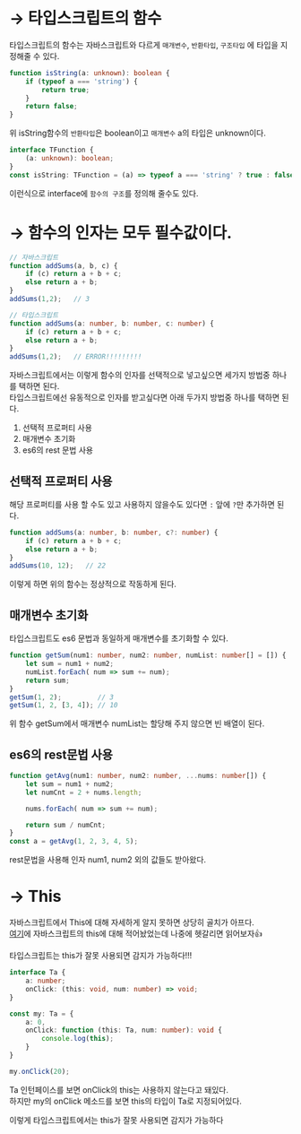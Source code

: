 # → 타입스크립트의 함수
타입스크립트의 함수는 자바스크립트와 다르게 `매개변수`, `반환타입`, `구조타입` 에 타입을 지정해줄 수 있다.

```typescript
function isString(a: unknown): boolean {
    if (typeof a === 'string') {
        return true;
    }
    return false;
}
```
위 isString함수의 `반환타입`은 boolean이고 `매개변수` a의 타입은 unknown이다.
```typescript
interface TFunction {
    (a: unknown): boolean;
}
const isString: TFunction = (a) => typeof a === 'string' ? true : false;
```
이런식으로 interface에 `함수의 구조`를 정의해 줄수도 있다.  

# → 함수의 인자는 모두 필수값이다.
```javascript
// 자바스크립트
function addSums(a, b, c) {
    if (c) return a + b + c;
    else return a + b;
}
addSums(1,2);   // 3
```
```typescript
// 타입스크립트
function addSums(a: number, b: number, c: number) {
    if (c) return a + b + c;
    else return a + b;
}
addSums(1,2);   // ERROR!!!!!!!!!
```
자바스크립트에서는 이렇게 함수의 인자를 선택적으로 넣고싶으면 세가지 방법중 하나를 택하면 된다.  
타입스크립트에선 유동적으로 인자를 받고싶다면 아래 두가지 방법중 하나를 택하면 된다.

1. 선택적 프로퍼티 사용
2. 매개변수 초기화
3. es6의 rest 문법 사용

## 선택적 프로퍼티 사용
해당 프로퍼티를 사용 할 수도 있고 사용하지 않을수도 있다면 `:` 앞에 `?`만 추가하면 된다.  

```typescript
function addSums(a: number, b: number, c?: number) {
    if (c) return a + b + c;
    else return a + b;
}
addSums(10, 12);   // 22
```
이렇게 하면 위의 함수는 정상적으로 작동하게 된다.
## 매개변수 초기화
타입스크립트도 es6 문법과 동일하게 매개변수를 초기화할 수 있다.
```typescript
function getSum(num1: number, num2: number, numList: number[] = []) {
    let sum = num1 + num2;
    numList.forEach( num => sum += num);
    return sum;
}
getSum(1, 2);         // 3
getSum(1, 2, [3, 4]); // 10
```
위 함수 getSum에서 매개변수 numList는 할당해 주지 않으면 빈 배열이 된다.  

## es6의 rest문법 사용
```typescript
function getAvg(num1: number, num2: number, ...nums: number[]) {
    let sum = num1 + num2;
    let numCnt = 2 + nums.length;

    nums.forEach( num => sum += num);

    return sum / numCnt;
}
const a = getAvg(1, 2, 3, 4, 5);
```
rest문법을 사용해 인자 num1, num2 외의 값들도 받아왔다.  

# → This
자바스크립트에서 This에 대해 자세하게 알지 못하면 상당히 골치가 아프다.  
[여기](https://velog.io/@song961003/%EC%9E%90%EB%B0%94%EC%8A%A4%ED%81%AC%EB%A6%BD%ED%8A%B8-THIS)에 자바스크립트의 this에 대해 적어놨었는데 나중에 헷갈리면 읽어보자👍  

타입스크립트는 this가 잘못 사용되면 감지가 가능하다!!!  

```typescript
interface Ta {
    a: number;
    onClick: (this: void, num: number) => void;
}

const my: Ta = {
    a: 0,
    onClick: function (this: Ta, num: number): void {
        console.log(this);
    }
}

my.onClick(20);
```
Ta 인턴페이스를 보면 onClick의 this는 사용하지 않는다고 돼있다.  
하지만 my의 onClick 메소드를 보면 this의 타입이 Ta로 지정되어있다.  

이렇게 타입스크립트에서는 this가 잘못 사용되면 감지가 가능하다